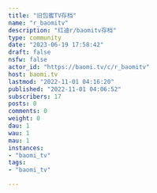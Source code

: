 ```yaml
---
title: "旧包蜜TV存档" 
name: "r_baomitv"
description: "红迪r/baomitv存档"
type: community
date: "2023-06-19 17:58:42"
draft: false
nsfw: false
actor_id: "https://baomi.tv/c/r_baomitv"
host: baomi.tv
lastmod: "2022-11-01 04:16:20"
published: "2022-11-01 04:06:52"
subscribers: 17
posts: 0
comments: 0
weight: 0
dau: 1
wau: 1
mau: 1
instances:
- "baomi_tv"
tags: 
- "baomi_tv"

---
```

